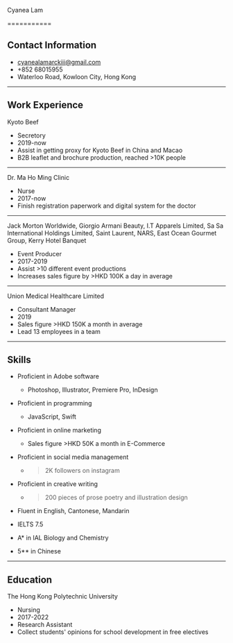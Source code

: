Cyanea Lam

===========

Contact Information
-----------

* cyanealamarckiii@gmail.com
* +852 68015955
* Waterloo Road, Kowloon City, Hong Kong

-----------

Work Experience
-----------

Kyoto Beef
* Secretory
* 2019-now
* Assist in getting proxy for Kyoto Beef in China and Macao
* B2B leaflet and brochure production, reached >10K people

-----------

Dr. Ma Ho Ming Clinic
* Nurse
* 2017-now
* Finish registration paperwork and digital system for the doctor

-----------

Jack Morton Worldwide, Giorgio Armani Beauty, I.T Apparels Limited, Sa Sa International Holdings Limited, Saint Laurent, NARS, East Ocean Gourmet Group, Kerry Hotel Banquet
* Event Producer
* 2017-2019
* Assist >10 different event productions
* Increases sales figure by >HKD 100K a day in average

-----------

Union Medical Healthcare Limited
* Consultant Manager
* 2019
* Sales figure >HKD 150K a month in average
* Lead 13 employees in a team

-----------

Skills
-----------

* Proficient in Adobe software
  * Photoshop, Illustrator, Premiere Pro, InDesign
* Proficient in programming
  * JavaScript, Swift

* Proficient in online marketing
  * Sales figure >HKD 50K a month in E-Commerce
* Proficient in social media management
  * >2K followers on instagram
* Proficient in creative writing
  * >200 pieces of prose poetry and illustration design

* Fluent in English, Cantonese, Mandarin
* IELTS 7.5
* A* in IAL Biology and Chemistry
* 5** in Chinese

-----------

Education
-----------

The Hong Kong Polytechnic University
* Nursing
* 2017-2022
* Research Assistant
* Collect students' opinions for school development in free electives
